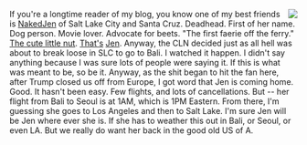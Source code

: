 <img src="http://scripting.com/images/2020/03/19/beet.png" border="0" align="right">If you're a longtime reader of my blog, you know one of my best friends is <a href="https://duckduckgo.com/?q=site%3Ascripting.com+nakedjen&t=h_&ia=web">NakedJen</a> of Salt Lake City and Santa Cruz. Deadhead. First of her name. Dog person. Movie lover. Advocate for beets. "The first faerie off the ferry." <a href="http://scripting.com/davenet/1995/05/04/thecutelittlenut.html">The cute little nut</a>. <a href="http://scripting.com/2013/11/16/nakedjensBlissBag">That's</a> <a href="http://photos.scripting.com/2012/december/nakedjen2012">Jen</a>. Anyway, the CLN decided just as all hell was about to break loose in SLC to go to Bali. I watched it happen. I didn't say anything because I was sure lots of people were saying it. If this is what was meant to be, so be it. Anyway, as the shit began to hit the fan here, after Trump closed us off from Europe, I got word that Jen is coming home. Good. It hasn't been easy. Few flights, and lots of cancellations. But -- her flight from Bali to Seoul is at 1AM, which is 1PM Eastern. From there, I'm guessing she goes to Los Angeles and then to Salt Lake. I'm sure Jen will be Jen where ever she is. If she has to weather this out in Bali, or Seoul, or even LA. But we really do want her back in the good old US of A. 
